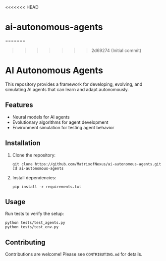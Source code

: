 <<<<<<< HEAD
# ai-autonomous-agents
=======
>>>>>>> 2d69274 (Initial commit)
# AI Autonomous Agents

This repository provides a framework for developing, evolving, and simulating AI agents that can learn and adapt autonomously.

## Features
- Neural models for AI agents
- Evolutionary algorithms for agent development
- Environment simulation for testing agent behavior

## Installation
1. Clone the repository:
    ```
    git clone https://github.com/MatrixofNexus/ai-autonomous-agents.git
    cd ai-autonomous-agents
    ```
2. Install dependencies:
    ```
    pip install -r requirements.txt
    ```

## Usage
Run tests to verify the setup:
```
python tests/test_agents.py
python tests/test_env.py
```

## Contributing
Contributions are welcome! Please see `CONTRIBUTING.md` for details.

